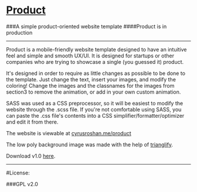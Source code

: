 # <a href="http://cyrusroshan.me/product">Product</a>
###A simple product-oriented website template
####Product is in production

___

Product is a mobile-friendly website template designed to have an intuitive feel and simple and smooth UX/UI. It is designed for startups or other companies who are trying to showcase a single (you guessed it) product. 

It's designed in order to require as little changes as possible to be done to the template. Just change the text, insert your images, and modify the coloring! Change the images and the classnames for the images from section3 to remove the animation, or add in your own custom animation.

SASS was used as a CSS preprocessor, so it will be easiest to modify the website through the .scss file.
If you're not comfortable using SASS, you can paste the .css file's contents into a CSS simplifier/formatter/optimizer and edit it from there.

The website is viewable at <a href="http://cyrusroshan.me/product">cyrusroshan.me/product</a>

The low poly background image was made with the help of <a href="https://github.com/qrohlf/trianglify">trianglify</a>.

Download v1.0 <a href="https://github.com/CyrusRoshan/product/archive/v1.0.zip">here</a>.
___
#License:

###GPL v2.0